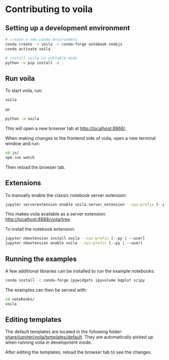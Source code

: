# Contributing to voila

## Setting up a development environment

```bash
# create a new conda environment
conda create -n voila -c conda-forge notebook nodejs
conda activate voila

# install voila in editable mode
python -m pip install -e .
```

## Run voila

To start voila, run:

```bash
voila
```

or

```bash
python -m voila
```

This will open a new browser tab at [http://localhost:8866/](http://localhost:8866/).

When making changes to the frontend side of voila, open a new terminal window and run:

```bash
cd js/
npm run watch
```

Then reload the browser tab.

## Extensions

To manually enable the classic notebook server extension:

```bash
jupyter serverextension enable voila.server_extension --sys-prefix [--py | --user]
```

This makes voila available as a server extension: [http://localhost:8888/voila/tree](http://localhost:8888/voila/tree).

To install the notebook extension:

```bash
jupyter nbextension install voila --sys-prefix [--py | --user]
jupyter nbextension enable voila --sys-prefix [--py | --user]
```

## Running the examples

A few additional libraries can be installed to run the example notebooks:

```bash
conda install -c conda-forge ipywidgets ipyvolume bqplot scipy
```

The examples can then be served with:

```bash
cd notebooks/
voila
```

## Editing templates

The default templates are located in the following folder: [share/jupyter/voila/templates/default](./share/jupyter/voila/templates/default). They are automatically picked up when running voila in development mode.

After editing the templates, reload the browser tab to see the changes.
